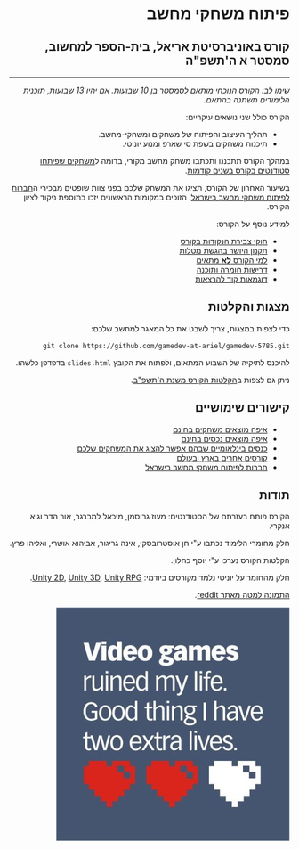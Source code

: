 <div dir='rtl' lang='he'>

#  פיתוח משחקי מחשב
## קורס באוניברסיטת אריאל, בית-הספר למחשוב, סמסטר א ה'תשפ"ה
----

*שימו לב: הקורס הנוכחי מותאם לסמסטר בן 10 שבועות. אם יהיו 13 שבועות, תוכנית הלימודים תשתנה בהתאם.*

הקורס כולל שני נושאים עיקריים:

* תהליך העיצוב והפיתוח של משחקים ומשחקי-מחשב.
* תיכנות משחקים בשפת סי שארפ ומנוע יוניטי. 

במהלך הקורס תתכננו ותכתבו משחק מחשב מקורי, בדומה ל[משחקים שפיתחו סטודנטים בקורס בשנים קודמות](https://sites.google.com/view/gamedev-at-ariel).

בשיעור האחרון של הקורס, תציגו את המשחק שלכם בפני צוות שופטים מבכירי ה[חברות לפיתוח משחקי מחשב בישראל](israeli-gamedev.md). הזוכים במקומות הראשונים יזכו בתוספת ניקוד לציון הקורס.

למידע נוסף על הקורס:
* [חוקי צבירת הנקודות בקורס](grade-rules.md)
* [תקנון היושר בהגשת מטלות](https://www.ariel.ac.il/wp/cs/wp-content/uploads/sites/88/2020/08/Guidelines-for-Academic-Integrity.pdf)
* [למי הקורס **לא** מתאים](disclaimer.md)
* [דרישות חומרה ותוכנה](hardware.md)
* [דוגמאות קוד להרצאות](../../../)

## מצגות והקלטות

כדי לצפות במצגות, צריך לשבט את כל המאגר למחשב שלכם:

    git clone https://github.com/gamedev-at-ariel/gamedev-5785.git

להיכנס לתיקיה של השבוע המתאים, 
ולפתוח את הקובץ
`slides.html`
בדפדפן כלשהו.

ניתן גם לצפות ב[הקלטות הקורס משנת ה'תשפ"ב](https://www.youtube.com/playlist?list=PLM9fKcsATjxjqsyIcU4IRWuo-w4rQf_Pb).

## קישורים שימושיים
* [איפה מוצאים משחקים בחינם](free-games.md)
* [איפה מוצאים נכסים בחינם](free-assets.md)
* [כנסים בינלאומיים שבהם אפשר להציג את המשחקים שלכם](conferences.md)
* [קורסים אחרים בארץ ובעולם](other-courses.md)
* [חברות לפיתוח משחקי מחשב בישראל](israeli-gamedev.md)


## תודות
הקורס פותח בעזרתם של הסטודנטים: מעוז גרוסמן, מיכאל למברגר, אור הדר וגיא אנקרי.

חלק מחומרי הלימוד נכתבו ע"י חן אוסטרובסקי, אינה גריגור, אביהוא אושרי, ואליהו פרץ.

הקלטות הקורס נערכו ע"י יוסף כחלון.

חלק מהחומר על יוניטי נלמד מקורסים ביודמי: [Unity 2D](https://www.udemy.com/course/unitycourse/learn/lecture/10248514),  [Unity 3D](https://www.udemy.com/course/unitycourse2/learn/lecture/8859276),  [Unity RPG](https://www.udemy.com/course/unityrpg/learn/lecture/14593312).

[התמונה למטה מאתר reddit](https://www.reddit.com/r/gaming/comments/84884e/video_games_ruined_my_life/).

![Video games ruined my life](01b-design-formal/video-games-ruined-my-lives.png)

</div>